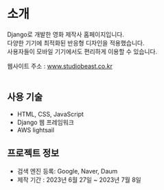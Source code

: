 # 소개
Django로 개발한 영화 제작사 홈페이지입니다.<br>
다양한 기기에 최적화된 반응형 디자인을 적용했습니다.<br> 
사용자들이 모바일 기기에서도 편리하게 이용할 수 있습니다.<br>

웹사이트 주소 : www.studiobeast.co.kr<br>
<br>

## 사용 기술
- HTML, CSS, JavaScript
- Django 웹 프레임워크
- AWS lightsail

## 프로젝트 정보
- 검색 엔진 등록: Google, Naver, Daum
- 제작 기간 : 2023년 6월 27일 ~ 2023년 7월 8일
